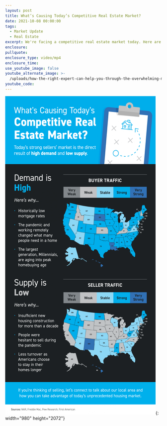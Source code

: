 ```yaml
---
layout: post
title: What’s Causing Today’s Competitive Real Estate Market?
date: 2021-10-08 00:00:00
tags:
  - Market Update
  - Real Estate
excerpt: We're facing a competitive real estate market today. Here are the reasons why
enclosure:
pullquote:
enclosure_type: video/mp4
enclosure_time:
use_youtube_image: false
youtube_alternate_image: >-
  /uploads/how-the-right-expert-can-help-you-through-the-overwhelming-market-25.png
youtube_code:
---
```

![](/uploads/20211008-mem-1046x2072.png){: width="980" height="2072"}
